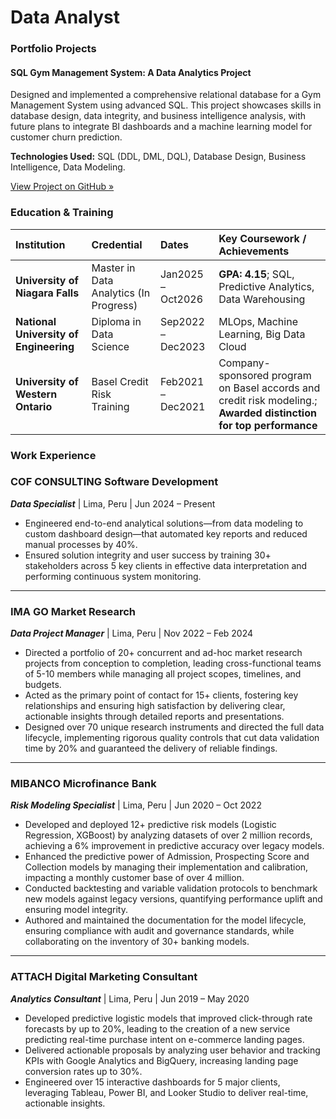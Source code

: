 # Data Analyst

### Portfolio Projects

#### SQL Gym Management System: A Data Analytics Project
Designed and implemented a comprehensive relational database for a Gym Management System using advanced SQL. This project showcases skills in database design, data integrity, and business intelligence analysis, with future plans to integrate BI dashboards and a machine learning model for customer churn prediction.

**Technologies Used:** SQL (DDL, DML, DQL), Database Design, Business Intelligence, Data Modeling.

[View Project on GitHub &raquo;](https://github.com/nadiariosliza/GymManagementSystem)

### Education & Training

| Institution | Credential | Dates | Key Coursework / Achievements |
| :--- | :--- | :--- | :--- |
| **University of Niagara Falls** | Master in Data Analytics (In Progress) | Jan2025 – Oct2026 | **GPA: 4.15**; SQL, Predictive Analytics, Data Warehousing |
| **National University of Engineering** | Diploma in Data Science | Sep2022 – Dec2023 | MLOps, Machine Learning, Big Data Cloud |
| **University of Western Ontario** | Basel Credit Risk Training | Feb2021 – Dec2021 | Company-sponsored program on Basel accords and credit risk modeling.; **Awarded distinction for top performance** |
           
### Work Experience
### COF CONSULTING Software Development
**_Data Specialist_** | Lima, Peru | Jun 2024 – Present
- Engineered end-to-end analytical solutions—from data modeling to custom dashboard design—that automated key reports and reduced manual processes by 40%.
- Ensured solution integrity and user success by training 30+ stakeholders across 5 key clients in effective data interpretation and performing continuous system monitoring.

---

### IMA GO Market Research
**_Data Project Manager_** | Lima, Peru | Nov 2022 – Feb 2024
- Directed a portfolio of 20+ concurrent and ad-hoc market research projects from conception to completion, leading cross-functional teams of 5-10 members while managing all project scopes, timelines, and budgets.
- Acted as the primary point of contact for 15+ clients, fostering key relationships and ensuring high satisfaction by delivering clear, actionable insights through detailed reports and presentations.
- Designed over 70 unique research instruments and directed the full data lifecycle, implementing rigorous quality controls that cut data validation time by 20% and guaranteed the delivery of reliable findings.

---

### MIBANCO Microfinance Bank
**_Risk Modeling Specialist_** | Lima, Peru | Jun 2020 – Oct 2022
- Developed and deployed 12+ predictive risk models (Logistic Regression, XGBoost) by analyzing datasets of over 2 million records, achieving a 6% improvement in predictive accuracy over legacy models.
- Enhanced the predictive power of Admission, Prospecting Score and Collection models by managing their implementation and calibration, impacting a monthly customer base of over 4 million.
- Conducted backtesting and variable validation protocols to benchmark new models against legacy versions, quantifying performance uplift and ensuring model integrity.
- Authored and maintained the documentation for the model lifecycle, ensuring compliance with audit and governance standards, while collaborating on the inventory of 30+ banking models.

---

### ATTACH Digital Marketing Consultant
**_Analytics Consultant_** | Lima, Peru | Jun 2019 – May 2020
- Developed predictive logistic models that improved click-through rate forecasts by up to 20%, leading to the creation of a new service predicting real-time purchase intent on e-commerce landing pages.
- Delivered actionable proposals by analyzing user behavior and tracking KPIs with Google Analytics and BigQuery, increasing landing page conversion rates up to 30%.
- Engineered over 15 interactive dashboards for 5 major clients, leveraging Tableau, Power BI, and Looker Studio to deliver real-time, actionable insights.


